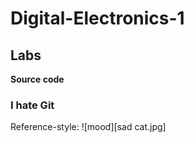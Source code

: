# Digital-Electronics-1

## Labs

**Source code**

### **I hate Git**

Reference-style:
![mood][sad cat.jpg]
```vhdl



```
